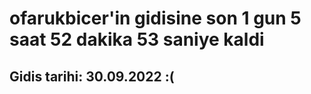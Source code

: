 # ofarukbicer'in gidisine son 1 gun 5 saat 52 dakika 53 saniye kaldi

## Gidis tarihi: 30.09.2022 :(